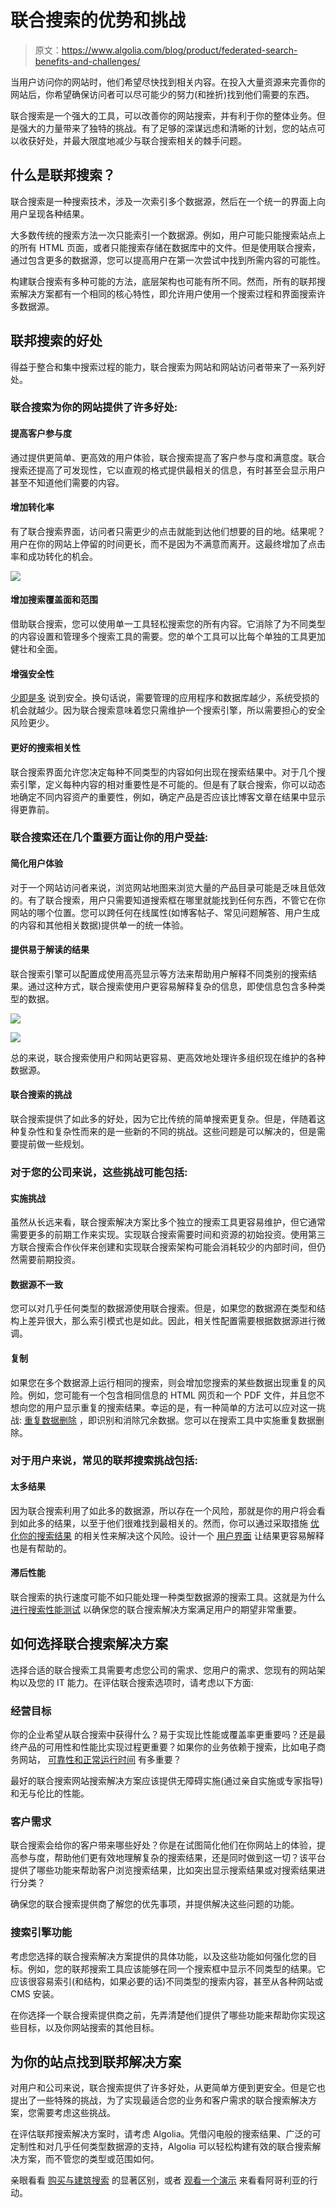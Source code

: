 # 联合搜索的优势和挑战

> 原文：<https://www.algolia.com/blog/product/federated-search-benefits-and-challenges/>

当用户访问你的网站时，他们希望尽快找到相关内容。在投入大量资源来完善你的网站后，你希望确保访问者可以尽可能少的努力(和挫折)找到他们需要的东西。

联合搜索是一个强大的工具，可以改善你的网站搜索，并有利于你的整体业务。但是强大的力量带来了独特的挑战。有了足够的深谋远虑和清晰的计划，您的站点可以收获好处，并最大限度地减少与联合搜索相关的棘手问题。

## [](#what-is-federated-search)什么是联邦搜索？

联合搜索是一种搜索技术，涉及一次索引多个数据源，然后在一个统一的界面上向用户呈现各种结果。

大多数传统的搜索方法一次只能索引一个数据源。例如，用户可能只能搜索站点上的所有 HTML 页面，或者只能搜索存储在数据库中的文件。但是使用联合搜索，通过包含更多的数据源，您可以提高用户在第一次尝试中找到所需内容的可能性。

构建联合搜索有多种可能的方法，底层架构也可能有所不同。然而，所有的联邦搜索解决方案都有一个相同的核心特性，即允许用户使用一个搜索过程和界面搜索许多数据源。

## [](#)

## [](#benefits-of-federated-search)联邦搜索的好处

得益于整合和集中搜索过程的能力，联合搜索为网站和网站访问者带来了一系列好处。

### [](#)

### [](#federated-search-offers-a-number-of-benefits-for-your-website)**联合搜索为你的网站提供了许多好处:**

#### 提高客户参与度

通过提供更简单、更高效的用户体验，联合搜索提高了客户参与度和满意度。联合搜索还提高了可发现性，它以直观的格式提供最相关的信息，有时甚至会显示用户甚至不知道他们需要的内容。

#### 增加转化率

有了联合搜索界面，访问者只需更少的点击就能到达他们想要的目的地。结果呢？用户在你的网站上停留的时间更长，而不是因为不满意而离开。这最终增加了点击率和成功转化的机会。

![](img/664b143b081fb16bb526f6b1053a19db.png)

#### 增加搜索覆盖面和范围

借助联合搜索，您可以使用单一工具轻松搜索您的所有内容。它消除了为不同类型的内容设置和管理多个搜索工具的需要。您的单个工具可以比每个单独的工具更加健壮和全面。

#### 增强安全性

[少即是多](https://www.digitaluppercut.com/2018/03/the-less-is-more-approach-to-computer-security/) 说到安全。换句话说，需要管理的应用程序和数据库越少，系统受损的机会就越少。因为联合搜索意味着您只需维护一个搜索引擎，所以需要担心的安全风险更少。

#### 更好的搜索相关性

联合搜索界面允许您决定每种不同类型的内容如何出现在搜索结果中。对于几个搜索引擎，定义每种内容的相对重要性是不可能的。但是有了联合搜索，你可以动态地确定不同内容资产的重要性，例如，确定产品是否应该比博客文章在结果中显示得更靠前。

### [](#federated-search-also-benefits-your-users-in-several-important-ways%c2%a0)**联合搜索还在几个重要方面让你的用户受益:**

#### 简化用户体验

对于一个网站访问者来说，浏览网站地图来浏览大量的产品目录可能是乏味且低效的。有了联合搜索，用户只需要知道搜索框在哪里就能找到任何东西，不管它在你网站的哪个位置。您可以跨任何在线属性(如博客帖子、常见问题解答、用户生成的内容和其他相关数据)提供单一的统一体验。

#### 提供易于解读的结果

联合搜索引擎可以配置成使用高亮显示等方法来帮助用户解释不同类别的搜索结果。通过这种方式，联合搜索使用户更容易解释复杂的信息，即使信息包含多种类型的数据。

![](img/cd5e982be77b68aee208f29923b26d93.png)

![](img/43a9a825ed559c37e26ccd032cfb6fca.png)

总的来说，联合搜索使用户和网站更容易、更高效地处理许多组织现在维护的各种数据源。

#### 联合搜索的挑战

联合搜索提供了如此多的好处，因为它比传统的简单搜索更复杂。但是，伴随着这种复杂性和复杂性而来的是一些新的不同的挑战。这些问题是可以解决的，但是需要提前做一些规划。

### [](#for-your-company-those-challenges-could-include)**对于您的公司来说，这些挑战可能包括:**

#### 实施挑战

虽然从长远来看，联合搜索解决方案比多个独立的搜索工具更容易维护，但它通常需要更多的前期工作来实现。实现联合搜索需要时间和资源的初始投资。使用第三方联合搜索合作伙伴来创建和实现联合搜索架构可能会消耗较少的内部时间，但仍然需要前期投资。

#### 数据源不一致

您可以对几乎任何类型的数据源使用联合搜索。但是，如果您的数据源在类型和结构上差异很大，那么索引模式也是如此。因此，相关性配置需要根据数据源进行微调。

#### 复制

如果您在多个数据源上运行相同的搜索，则会增加您搜索的某些数据出现重复的风险。例如，您可能有一个包含相同信息的 HTML 网页和一个 PDF 文件，并且您不想向您的用户显示重复的搜索结果。幸运的是，有一种简单的方法可以应对这一挑战: [重复数据删除](https://www.algolia.com/blog/engineering/inside-the-engine-part-7-better-relevance-via-dedup-at-query-time/) ，即识别和消除冗余数据。您可以在搜索工具中实施重复数据删除。

### [](#for-users-common-federated-search-challenges-include)**对于用户来说，常见的联邦搜索挑战包括:**

#### 太多结果

因为联合搜索利用了如此多的数据源，所以存在一个风险，那就是你的用户将会看到如此多的结果，以至于他们很难找到最相关的。然而，你可以通过采取措施 [优化你的搜索结果](https://www.algolia.com/blog/product/algolias-top-10-tips-to-achieve-greatly-relevant-search-results/) 的相关性来解决这个风险。设计一个 [用户界面](https://www.algolia.com/blog/engineering/mobile-search-ux-tips/) 让结果更容易解释也是有帮助的。

#### 滞后性能

联合搜索的执行速度可能不如只能处理一种类型数据源的搜索工具。这就是为什么 [进行搜索性能测试](https://www.algolia.com/blog/product/ab-testing-search/) 以确保您的联合搜索解决方案满足用户的期望非常重要。

## [](#how-to-choose-a-federated-search-solution)如何选择联合搜索解决方案

选择合适的联合搜索工具需要考虑您公司的需求、您用户的需求、您现有的网站架构以及您的 IT 能力。在评估联合搜索选项时，请考虑以下方面:

### [](#business-goals)经营目标

你的企业希望从联合搜索中获得什么？易于实现比性能或覆盖率更重要吗？还是最终产品的可用性和性能比实现过程更重要？如果你的业务依赖于搜索，比如电子商务网站， [可靠性和正常运行时间](https://www.algolia.com/blog/product/for-slas-theres-no-such-thing-as-100-uptime-only-100-transparency/) 有多重要？

最好的联合搜索网站搜索解决方案应该提供无障碍实施(通过亲自实施或专家指导)和无与伦比的性能。

### [](#customer-needs)客户需求

联合搜索会给你的客户带来哪些好处？你是在试图简化他们在你网站上的体验，提高参与度，帮助他们更有效地理解复杂的搜索结果，还是同时做到这一切？该平台提供了哪些功能来帮助客户浏览搜索结果，比如突出显示搜索结果或对搜索结果进行分类？

确保您的联合搜索提供商了解您的优先事项，并提供解决这些问题的功能。

### [](#search-engine-features)搜索引擎功能

考虑您选择的联合搜索解决方案提供的具体功能，以及这些功能如何强化您的目标。例如，您的联邦搜索工具应该能够在同一个搜索框中显示不同类型的结果。它应该很容易索引(和结构，如果必要的话)不同类型的搜索内容，甚至从各种网站或 CMS 安装。

在你选择一个联合搜索提供商之前，先弄清楚他们提供了哪些功能来帮助你实现这些目标，以及你网站搜索的其他目标。

## [](#find-the-federated-solution-for-your-site)为你的站点找到联邦解决方案

对用户和公司来说，联合搜索提供了许多好处，从更简单方便到更安全。但是它也提出了一些特殊的挑战，为了实现最适合您的业务和客户需求的联合搜索解决方案，您需要考虑这些挑战。

在评估联邦搜索解决方案时，请考虑 Algolia。凭借闪电般的搜索结果、广泛的可定制性和对几乎任何类型数据源的支持，Algolia 可以轻松构建有效的联合搜索解决方案，而不管您的类型或范围如何。

亲眼看看 [购买与建筑搜索](https://www.algolia.com/pdfs/Buy.vs.Build.-.The.trus.cost.of.an.enterprise.search.-.Infographic.pdf) 的显著区别，或者 [观看一个演示](https://go.algolia.com/deep-dive-demo-nav) 来看看阿哥利亚的行动。